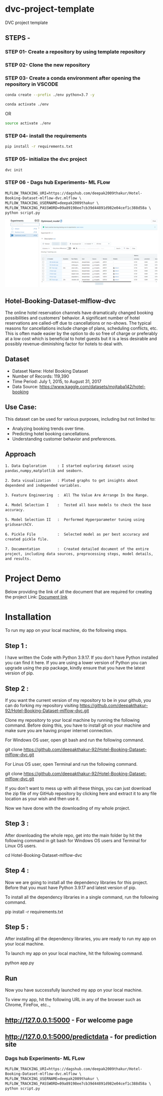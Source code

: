 # dvc-project-template
DVC project template

## STEPS -

### STEP 01- Create a repository by using template repository

### STEP 02- Clone the new repository

### STEP 03- Create a conda environment after opening the repository in VSCODE

```bash
conda create --prefix ./env python=3.7 -y
```

```bash
conda activate ./env
```
OR
```bash
source activate ./env
```

### STEP 04- install the requirements
```bash
pip install -r requirements.txt
```

### STEP 05- initialize the dvc project
```bash
dvc init
```

### STEP 06 - Dags hub Experiments- ML FLow
```
MLFLOW_TRACKING_URI=https://dagshub.com/deepak2009thakur/Hotel-Booking-Dataset-mlflow-dvc.mlflow \
MLFLOW_TRACKING_USERNAME=deepak2009thakur \
MLFLOW_TRACKING_PASSWORD=09a89198ee7cb39d44891d982e04cef1c388d58a \
python script.py
```

![Alt text](image.png)

## Hotel-Booking-Dataset-mlflow-dvc

The online hotel reservation channels have dramatically changed booking possibilities and customers’ behavior. A significant number of hotel reservations are called-off due to cancellations or no-shows. The typical reasons for cancellations include change of plans, scheduling conflicts, etc. This is often made easier by the option to do so free of charge or preferably at a low cost which is beneficial to hotel guests but it is a less desirable and possibly revenue-diminishing factor for hotels to deal with.

## Dataset

- Dataset Name: Hotel Booking Dataset
- Number of Records: 119,390
- Time Period: July 1, 2015, to August 31, 2017
- Data Source: https://www.kaggle.com/datasets/mojtaba142/hotel-booking

## Use Case:

This dataset can be used for various purposes, including but not limited to:

- Analyzing booking trends over time.
- Predicting hotel booking cancellations.
- Understanding customer behavior and preferences.

## Approach
~~~
1. Data Exploration     : I started exploring dataset using pandas,numpy,matplotlib and seaborn. 

2. Data visualization   : Ploted graphs to get insights about dependend and independed variables. 

3. Feature Engineering  :  All The Value Are Arrange In One Range.

4. Model Selection I    :  Tested all base models to check the base accuracy.
                       
5. Model Selection II   :  Performed Hyperparameter tuning using gridsearchCV.

6. Pickle File          :  Selected model as per best accuracy and created pickle file.

7. Documentation        :  Created detailed document of the entire project, including data sources, preprocessing steps, model details, and results.
~~~


# Project Demo
Below providing the link of all the document that are required for creating the project
Link: [Document link](https://deepakthakur-92.github.io/Hotel-Booking-Dataset-mlflow-dvc/)


# Installation

To run my app on your local machine, do the following steps.

## Step 1 :

I have written the Code with Python 3.9.17. If you don't have Python installed you can find it here.
If you are using a lower version of Python you can upgrade using the pip package, kindly ensure that you have the latest version of pip.

## Step 2 :

If you want the current version of my repository to be in your github, you can do forking my repository visiting https://github.com/deepakthakur-92/Hotel-Booking-Dataset-mlflow-dvc.git

Clone my repository to your local machine by running the following command. Before doing this, you have to install git on your machine and make sure you are having proper internet connection.

For Windows OS user, open git bash and run the following command.

git clone https://github.com/deepakthakur-92/Hotel-Booking-Dataset-mlflow-dvc.git

For Linus OS user, open Terminal and run the following command.

git clone https://github.com/deepakthakur-92/Hotel-Booking-Dataset-mlflow-dvc.git

If you don't want to mess up with all these things, you can just download the zip file of my GitHub repository by clicking here and extract it to any file location as your wish and then use it.

Now we have done with the downloading of my whole project.

## Step 3 :

After downloading the whole repo, get into the main folder by hit the following command in git bash for Windows OS users and Terminal for Linux OS users.

cd Hotel-Booking-Dataset-mlflow-dvc

## Step 4 :

Now we are going to install all the dependency libraries for this project. Before that you must have Python 3.9.17 and latest version of pip.

To install all the dependency libraries in a single command, run the following command.

pip install -r requirements.txt

## Step 5 :

After installing all the dependency libraries, you are ready to run my app on your local machine.

To launch my app on your local machine, hit the following command.

python app.py

## Run

Now you have successfully launched my app on your local machine.

To view my app, hit the following URL in any of the browser such as Chrome, FireFox, etc..,

## http://127.0.0.1:5000 - For welcome page

## http://127.0.0.1:5000/predictdata - for prediction site


### Dags hub Experiments- ML FLow
```
MLFLOW_TRACKING_URI=https://dagshub.com/deepak2009thakur/Hotel-Booking-Dataset-mlflow-dvc.mlflow \
MLFLOW_TRACKING_USERNAME=deepak2009thakur \
MLFLOW_TRACKING_PASSWORD=09a89198ee7cb39d44891d982e04cef1c388d58a \
python script.py
```

